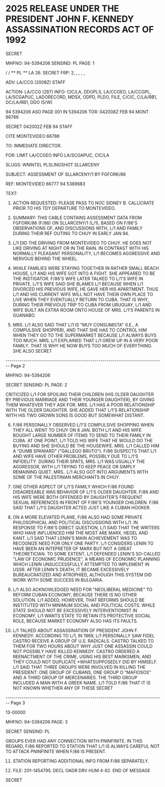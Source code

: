 # 2025 RELEASE UNDER THE PRESIDENT JOHN F. KENNEDY ASSASSINATION RECORDS ACT OF 1992

SECRET

MHFNO: 94-5394206 SENSIND: PL PAGE: 1

/ / ** PL ** LA 26. SECRET FRP: 2, , , , ,

ADV: LA/CCG (2008Z) STAFF

ACTION: LA/CCG (287) INFO: CIC/LA, DDOPLS, LA/CCGEO, LA/CCGPL, LA/SCGAPUC,
LADORECORD, MDSX, ODPD, PLDO, FILE, C/CIC, C/LA/RB1, DC/LA/RB1, DDO (5/W)

94 5394206 ASO PAGE 001 IN 5394206
TOR: 042008Z FEB 94 MONT 66786

SECRET 042002Z FEB 94 STAFF

CITE MONTEVIDEO 66786

TO: IMMEDIATE DIRECTOR.

FOR: LIMIT LA/CCGEO INFO LA/SCGAPUC, CIC/LA

SLUGS: WNINTEL PLSLINGSHOT SLLARCENY

SUBJECT: ASSESSMENT OF SLLARCENY/1 BY FGFORK/86

REF: MONTEVIDEO 66777 94 5389683

TEXT:

1. ACTION REQUESTED: PLEASE PASS TO NOC SIDNEY B. CALLICRATE PRIOR TO HIS TDY DEPARTURE TO MONTEVIDEO.

2. SUMMARY: THIS CABLE CONTAINS ASSESSMENT DATA FROM FGFORK/86 (F/86) ON SLLARCENY/1 (L/1), BASED ON F/86'S OBSERVATIONS OF, AND DISCUSSIONS WITH, L/1 AND FAMILY DURING THEIR REF OUTING TO CHUY IN EARLY JAN 94.

3. L/1 DID THE DRIVING FROM MONTEVIDEO TO CHUY. HE DOES NOT LIKE DRIVING AT NIGHT OR IN THE RAIN. IN CONTRAST WITH HIS NORMALLY PLEASANT PERSONALITY, L/1 BECOMES AGGRESSIVE AND NERVOUS BEHIND THE WHEEL.

4. WHILE FAMILIES WERE STAYING TOGETHER IN RATHER SMALL BEACH HOUSE, L/1 AND HIS WIFE GOT INTO A FIGHT. SHE APPEARED TO BE THE INSTIGATOR. F/86'S WIFE LATER TALKED TO L/1'S WIFE IN PRIVATE. L/1'S WIFE SAID SHE BLAMES L/1 BECAUSE WHEN L/1 DIVORCED HIS PREVIOUS WIFE, HE GAVE HER HIS APARTMENT. THUS L/1 AND HIS CURRENT WIFE WILL NOT HAVE THEIR OWN PLACE TO LIVE WHEN THEY EVENTUALLY RETURN TO CUBA. THAT IS WHY, DURING THEIR PREVIOUS TRIP TO CUBA FROM URUGUAY, L/1 AND WIFE BUILT AN EXTRA ROOM ONTO HOUSE OF MRS. L/1'S PARENTS IN GUANABO.

5. MRS. L/1 ALSO SAID THAT L/1 IS "MUY CONSUMISTA" (I.E., A COMPULSIVE SHOPPER), AND THAT SHE HAS TO CONTROL HIM WHEN THEY GO TO THE SUPERMARKET BECAUSE L/1 ALWAYS BUYS TOO MUCH. MRS. L/1 EXPLAINED THAT L/1 GREW UP IN A VERY POOR FAMILY. THAT IS WHY HE NOW BUYS TOO MUCH OF EVERYTHING. SHE ALSO SECRET


-------------------------------------------------------------------------------- Page 2

MHFNO: 94-5394206

SECRET
SENSIND: PL PAGE: 2

CRITICIZED L/1 FOR SPOILING THEIR CHILDREN (HIS OLDER DAUGHTER
BY PREVIOUS MARRIAGE AND THEIR YOUNGER DAUGHTER), BY GIVING
THEM WHATEVER THEY ASK FOR. MRS. L/1 HAS A POOR RELATIONSHIP
WITH THE OLDER DAUGHTER. SHE ADDED THAT L/1'S RELATIONSHIP
WITH HIS TWO GROWN SONS IS GOOD BUT SOMEWHAT DISTANT.

6. F/86 PERSONALLY OBSERVED L/1'S COMPULSIVE SHOPPING WHEN
   THEY ALL WENT TO CHUY ON 8 JAN. BOTH L/1 AND HIS WIFE BOUGHT
   LARGE NUMBER OF ITEMS TO SEND TO THEIR FAMILY IN CUBA. AT ONE
   POINT, L/1 TOLD HIS WIFE THAT HE WOULD DO THE BUYING AND SHE
   SHOULD BE THE HOUSEWIFE. MRS. L/1 CALLED HIM A "DUMB SPANIARD"
   ("GALLEGO BRUTO"). F/86 SUSPECTS THAT L/1 AND WIFE HAVE OTHER
   PROBLEMS, POSSIBLY DUE TO L/1'S INFIDELITY. DURING THEIR
   SPATS, MRS. L/1 WAS USUALLY THE AGGRESSOR, WITH L/1 TRYING TO
   KEEP PEACE OR SIMPLY REMAINING QUIET. MRS.. L/1 ALSO GOT INTO
   ARGUMENTS WITH SOME OF THE PALESTINIAN MERCHANTS IN CHUY.

7. ONE OTHER ASPECT OF L/1'S FAMILY WHICH F/86 FOUND
   DISAGREEABLE WAS BEHAVIOR OF L/1'S OLDER DAUGHTER. F/86 AND
   HIS WIFE WERE BOTH OFFENDED BY DAUGHTER'S FREQUENT SEXUAL
   REFERENCES IN FRONT OF F/86'S YOUNGER CHILDREN. F/86 SAID THAT
   L/1'S DAUGHTER ACTED JUST LIKE A CUBAN HOOKER.

8. ON A MORE ELEVATED PLANE, F/86 ALSO HAD SOME PRIVATE
   PHILOSOPHICAL AND POLITICAL DISCUSSIONS WITH L/1. IN RESPONSE
   TO F/86'S DIRECT QUESTION, L/1 SAID THAT THE WRITERS WHO HAVE
   INFLUENCED HIM THE MOST ARE MARX, HEGEL AND KANT. L/1 SAID
   THAT LENIN'S MAIN ACHIEVEMENT WAS TO RECOGNIZE NEED FOR ONLY
   ONE PARTY. L/1 CONSIDERS LENIN TO HAVE BEEN AN INTEPRETER OF
   MARX BUT NOT A GREAT THEORETICIAN. TO SOME EXTENT, L/1
   DEFENDED LENIN'S SO-CALLED "LAW OF ECONOMIC PRUDENCE", A MEANS
   OF ECONOMIC PLANNING WHICH LENIN UNSUCCESSFULLY ATTEMPTED TO
   IMPLEMENT IN USSR. AFTER LENIN'S DEATH, IT BECAME EXCESSIVELY
   BUREAUCRATIZED AND ATROPHIED, ALTHOUGH THIS SYSTEM DID WORK
   WITH SOME SUCCESS IN BULGARIA.

9. L/1 ALSO ACKNOWLEDGED NEED FOR "NEOLIBERAL MEDICINE" TO
   REFORM CUBAN ECONOMY, BECAUSE THERE IS NO OTHER SOLUTION. L/1
   ADDED, HOWEVER, THAT REFORMS SHOULD BE INSTITUTED WITH MINIMUM
   SOCIAL AND POLITICAL COSTS. WHILE STATE SHOULD NOT BE
   EXCESSIVELY INTERVENTIONIST IN ECONOMY, L/1 WANTS STATE TO
   RETAIN ITS PROTECTIVE SOCIAL ROLE, BECAUSE MARKET ECONOMY ALSO
   HAS ITS FAULTS.

10. L/1 TALKED ABOUT ASSASSINATION OF PRESIDENT JOHN F.
    KENNEDY. ACCORDING TO L/1, IN 1969, L/1 PERSONALLY SAW FIDEL
    CASTRO RECEIVE A GROUP OF U.S. RADICALS. CASTRO TALKED TO THEM
    FOR TWO HOURS ABOUT WHY JUST ONE ASSASSIN COULD NOT POSSIBLY
    HAVE KILLED KENNEDY. CASTRO ORDERED A REENACTMENT OF THE
    CRIME, USING HIS BEST MARKSMEN, AND THEY COULD NOT DUPLICATE
    *WHAT<LEE HARVEY OSWALD>SUPPOSEDLY DID BY HIMSELF. L/1 SAID
    THAT THREE GROUPS WERE INVOLVED IN KILLING THE PRESIDENT: ONE
    GROUP OF CUBANS, ONE GROUP O "MAFIOSOS" AND A THIRD GROUP OF
    MERCENARIES. THE THIRD GROUP INCLUDED A MAN WITH A GREEK
    NAME. L/1 TOLD F/86 THAT IT IS NOT KNOWN WHETHER ANY OF THESE
    SECRET


-------------------------------------------------------------------------------- Page 3

13-00000

MHFNO: 94-5394206                                          PAGE: 3

SECRET
SENSIND: PL

GROUPS EVER HAD ANY CONNECTION WITH PNINFINITE. IN THIS REGARD, F/86 REPORTED TO STATION THAT L/1 IS ALWAYS CAREFUL NOT TO ATTACK PNINFINITE WHEN F/86 IS PRESENT.

11. STATION REPORTING ADDITIONAL INFO FROM F/86 SEPARATELY.

12. FILE: 201-1454795. DECL OADR DRV HUM 4-82.
    END OF MESSAGE

SECRET

